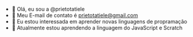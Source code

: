 - 👋 Olá, eu sou a @prietotatiele
- 👀 Meu E-mail de contato é prietotatiele@gmail.com
- 🌱 Eu estou interessada em aprender novas linguagens de propramação
- 💞️ Atualmente estou aprendendo a linguagem do JavaScript e Scratch
